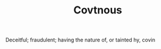 ---
title: Covtnous
letter: C
permalink: "/definitions/bld-covtnous.html"
body: Deceitful; fraudulent; having the nature of, or tainted hy, covin
published_at: '2018-07-07'
source: Black's Law Dictionary 2nd Ed (1910)
layout: post
---